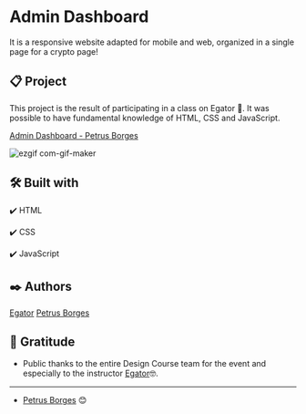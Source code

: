 # Admin Dashboard

It is a responsive website adapted for mobile and web, organized in a single page for a crypto page!

## 📋 Project

This project is the result of participating in a class on Egator 🚀.
It was possible to have fundamental knowledge of HTML, CSS and JavaScript.

[Admin Dashboard - Petrus Borges](https://petrusborges-admin-dashboard.netlify.app)

![ezgif com-gif-maker](https://user-images.githubusercontent.com/105453766/171478554-ca2b2954-b0f0-461a-8202-1d40fe76aa9b.gif)

## 🛠️ Built with

✔️ HTML

✔️ CSS

✔️ JavaScript

## ✒️ Authors

[Egator](https://www.youtube.com/watch?v=FaBY9yAUtdg&list=PLfCPaSPS7QmFf9ugbdM5hB2zVTj0BkykR&index=2)
[Petrus Borges](https://github.com/PetrusBorges)

## 🎁 Gratitude

- Public thanks to the entire Design Course team for the event and especially to the instructor
  [Egator](https://www.youtube.com/watch?v=FaBY9yAUtdg&list=PLfCPaSPS7QmFf9ugbdM5hB2zVTj0BkykR&index=2)🤓.

---

- [Petrus Borges](https://www.linkedin.com/in/petrusborgesmachado/) 😊
